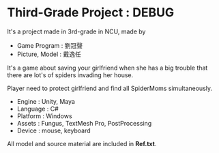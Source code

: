 Third-Grade Project : DEBUG
===
It's a project made in 3rd-grade in NCU, made by
- Game Program : 劉冠聲
- Picture, Model : 戴逸任

It's a game about saving your girlfriend when she has a big trouble that there are lot's of spiders invading her house.

Player need to protect girlfriend and find all SpiderMoms simultaneously.

- Engine : Unity, Maya
- Language : C#
- Platform : Windows
- Assets : Fungus, TextMesh Pro, PostProcessing
- Device : mouse, keyboard

All model and source material are included in **Ref.txt**.

